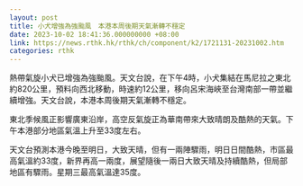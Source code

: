 ```yaml
---
layout: post
title: 小犬增強為強颱風　本港本周後期天氣漸轉不穩定
date: 2023-10-02 18:41:36.000000000 +08:00
link: https://news.rthk.hk/rthk/ch/component/k2/1721131-20231002.htm
categories: rthk
---
```


熱帶氣旋小犬已增強為強颱風。天文台說，在下午4時，小犬集結在馬尼拉之東北約820公里，預料向西北移動，時速約12公里，移向呂宋海峽至台灣南部一帶並繼續增強。天文台說，本港本周後期天氣漸轉不穩定。

東北季候風正影響廣東沿岸，高空反氣旋正為華南帶來大致晴朗及酷熱的天氣。下午本港部分地區氣溫上升至33度左右。

天文台預測本港今晚至明日，大致天晴，但有一兩陣驟雨，明日日間酷熱，市區最高氣溫約33度，新界再高一兩度，展望隨後一兩日大致天晴及持續酷熱，但局部地區有驟雨。星期三最高氣溫達35度。
